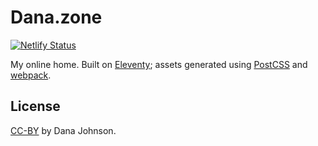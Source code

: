 # Dana.zone

[![Netlify Status](https://api.netlify.com/api/v1/badges/ef2c1c40-6009-4875-9fe1-bc2d9fac5ed5/deploy-status)](https://app.netlify.com/sites/mystifying-shirley-28b196/deploys)

My online home. Built on [Eleventy](https://www.11ty.io/); assets generated using [PostCSS](https://postcss.org/) and [webpack](https://webpack.js.org/).

## License

[CC-BY](https://creativecommons.org/licenses/by/4.0/) by Dana Johnson.
